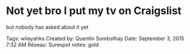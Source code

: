 # Not yet bro I put my tv on Craigslist
but nobody has asked about it yet

Tags: wilayahks
Created by: Quentin Sombsthay
Date: September 3, 2015 7:32 AM
Réseau: Surespot
notes: gold